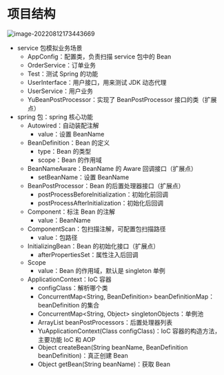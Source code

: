 # 项目结构

![image-20220812173443669](https://typora-images-yuze.oss-cn-hangzhou.aliyuncs.com/images/202208121734768.png)

- service 包模拟业务场景
    - AppConfig：配置类，负责扫描 service 包中的 Bean
    - OrderService：订单业务
    - Test：测试 Spring 的功能
    - UserInterface：用户接口，用来测试 JDK 动态代理
    - UserService：用户业务
    - YuBeanPostProcessor：实现了 BeanPostProcessor 接口的类（扩展点）
- spring 包：spring 核心功能
    - Autowired：自动装配注解
        - value：设置 BeanName
    - BeanDefinition：Bean 的定义
        - type：Bean 的类型
        - scope：Bean 的作用域
    - BeanNameAware：BeanName 的 Aware 回调接口（扩展点）
        - setBeanName：设置 BeanName
    - BeanPostProcessor：Bean 的后置处理器接口（扩展点）
        - postProcessBeforeInitialization：初始化前回调
        - postProcessAfterInitialization：初始化后回调
    - Component：标注 Bean 的注解
        - value：BeanName
    - ComponentScan：包扫描注解，可配置包扫描路径
        - value：包路径
    - InitializingBean：Bean 的初始化接口（扩展点）
        - afterPropertiesSet：属性注入后回调
    - Scope
        - value：Bean 的作用域，默认是 singleton 单例
    - ApplicationContext：IoC 容器
        - configClass：解析哪个类
        - ConcurrentMap<String, BeanDefinition> beanDefinitionMap：beanDefinition 的集合
        - ConcurrentMap<String, Object> singletonObjects：单例池
        - ArrayList<BeanPostProcessor> beanPostProcessors：后置处理器列表
        - YuApplicationContext(Class configClass)：IoC 容器的构造方法，主要功能 IoC 和 AOP
        - Object createBean(String beanName, BeanDefinition beanDefinition)：真正创建 Bean
        - Object getBean(String beanName)：获取 Bean